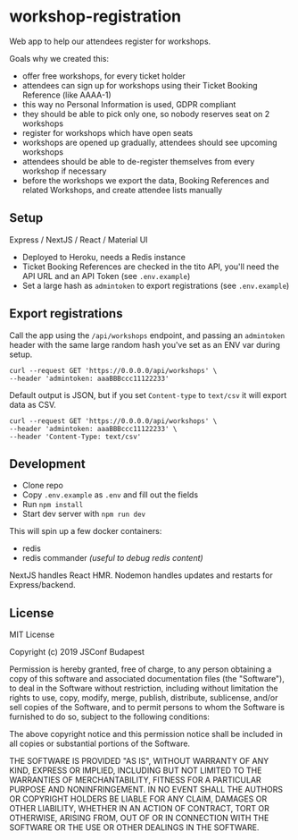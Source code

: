 # workshop-registration

Web app to help our attendees register for workshops.

Goals why we created this:
- offer free workshops, for every ticket holder
- attendees can sign up for workshops using their Ticket Booking Reference (like AAAA-1)
- this way no Personal Information is used, GDPR compliant
- they should be able to pick only one, so nobody reserves seat on 2 workshops
- register for workshops which have open seats
- workshops are opened up gradually, attendees should see upcoming workshops
- attendees should be able to de-register themselves from every workshop if necessary
- before the workshops we export the data, Booking References and related Workshops, and create attendee lists manually

## Setup

Express / NextJS / React / Material UI

- Deployed to Heroku, needs a Redis instance
- Ticket Booking References are checked in the tito API, you'll need the API URL and an API Token (see `.env.example`)
- Set a large hash as `admintoken` to export registrations (see `.env.example`)

## Export registrations

Call the app using the `/api/workshops` endpoint, and passing an `admintoken` header with the same large random hash you've set as an ENV var during setup.

```
curl --request GET 'https://0.0.0.0/api/workshops' \
--header 'admintoken: aaaBBBccc11122233'
```

Default output is JSON, but if you set `Content-type` to `text/csv` it will export data as CSV.

```
curl --request GET 'https://0.0.0.0/api/workshops' \
--header 'admintoken: aaaBBBccc11122233' \
--header 'Content-Type: text/csv'
```

## Development

- Clone repo
- Copy `.env.example` as `.env` and fill out the fields
- Run `npm install`
- Start dev server with `npm run dev`

This will spin up a few docker containers:

- redis
- redis commander _(useful to debug redis content)_

NextJS handles React HMR. Nodemon handles updates and restarts for Express/backend.

## License

MIT License

Copyright (c) 2019 JSConf Budapest

Permission is hereby granted, free of charge, to any person obtaining a copy
of this software and associated documentation files (the "Software"), to deal
in the Software without restriction, including without limitation the rights
to use, copy, modify, merge, publish, distribute, sublicense, and/or sell
copies of the Software, and to permit persons to whom the Software is
furnished to do so, subject to the following conditions:

The above copyright notice and this permission notice shall be included in all
copies or substantial portions of the Software.

THE SOFTWARE IS PROVIDED "AS IS", WITHOUT WARRANTY OF ANY KIND, EXPRESS OR
IMPLIED, INCLUDING BUT NOT LIMITED TO THE WARRANTIES OF MERCHANTABILITY,
FITNESS FOR A PARTICULAR PURPOSE AND NONINFRINGEMENT. IN NO EVENT SHALL THE
AUTHORS OR COPYRIGHT HOLDERS BE LIABLE FOR ANY CLAIM, DAMAGES OR OTHER
LIABILITY, WHETHER IN AN ACTION OF CONTRACT, TORT OR OTHERWISE, ARISING FROM,
OUT OF OR IN CONNECTION WITH THE SOFTWARE OR THE USE OR OTHER DEALINGS IN THE
SOFTWARE.
